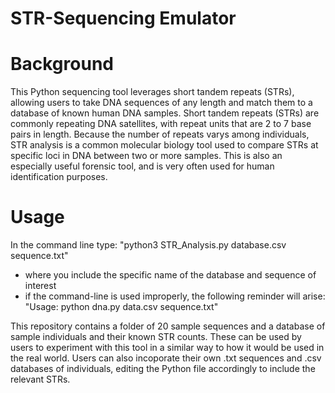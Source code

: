 # STR-Sequencing Emulator

# Background
This Python sequencing tool leverages short tandem repeats (STRs), allowing users to take DNA sequences of any length and match them to a database of known human DNA samples. Short tandem repeats (STRs) are commonly repeating DNA satellites, with repeat units that are 2 to 7 base pairs in length. Because the number of repeats varys among individuals, STR analysis is a common molecular biology tool used to compare STRs at specific loci in DNA between two or more samples. This is also an especially useful forensic tool, and is very often used for human identification purposes. 

# Usage

In the command line type: "python3 STR_Analysis.py database.csv sequence.txt"
- where you include the specific name of the database and sequence of interest
- if the command-line is used improperly, the following reminder will arise: "Usage: python dna.py data.csv sequence.txt"

This repository contains a folder of 20 sample sequences and a database of sample individuals and their known STR counts. These can be used by users to experiment with this tool in a similar way to how it would be used in the real world. Users can also incoporate their own .txt sequences and .csv databases of individuals, editing the Python file accordingly to include the relevant STRs.
